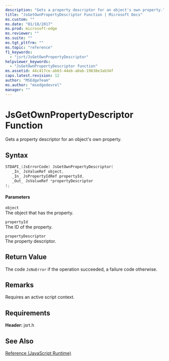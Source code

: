 ```yaml
---
description: "Gets a property descriptor for an object's own property."
title: "JsGetOwnPropertyDescriptor Function | Microsoft Docs"
ms.custom: ""
ms.date: "01/18/2017"
ms.prod: microsoft-edge
ms.reviewer: ""
ms.suite: ""
ms.tgt_pltfrm: ""
ms.topic: "reference"
f1_keywords: 
  - "jsrt/JsGetOwnPropertyDescriptor"
helpviewer_keywords: 
  - "JsGetOwnPropertyDescriptor function"
ms.assetid: 44c417ce-ab63-44eb-a0ab-19838e3ab34f
caps.latest.revision: 12
author: "MSEdgeTeam"
ms.author: "msedgedevrel"
manager: ""
---
```

# JsGetOwnPropertyDescriptor Function
Gets a property descriptor for an object's own property.  
  
## Syntax  
  
```cpp  
STDAPI_(JsErrorCode) JsGetOwnPropertyDescriptor(  
   _In_ JsValueRef object,  
   _In_ JsPropertyIdRef propertyId,  
   _Out_ JsValueRef *propertyDescriptor  
);  
```  
  
#### Parameters  
 `object`  
 The object that has the property.  
  
 `propertyId`  
 The ID of the property.  
  
 `propertyDescriptor`  
 The property descriptor.  
  
## Return Value  
 The code `JsNoError` if the operation succeeded, a failure code otherwise.  
  
## Remarks  
 Requires an active script context.  
  
## Requirements  
 **Header:** jsrt.h  
  
## See Also  
 [Reference (JavaScript Runtime)](../chakra-hosting/reference-javascript-runtime.md)
